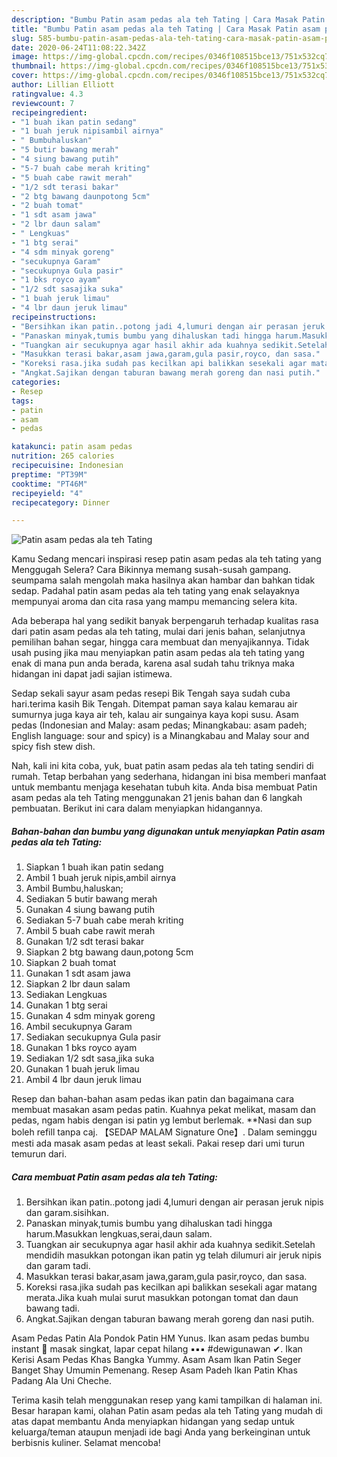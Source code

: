 ```yaml
---
description: "Bumbu Patin asam pedas ala teh Tating | Cara Masak Patin asam pedas ala teh Tating Yang Enak Dan Mudah"
title: "Bumbu Patin asam pedas ala teh Tating | Cara Masak Patin asam pedas ala teh Tating Yang Enak Dan Mudah"
slug: 585-bumbu-patin-asam-pedas-ala-teh-tating-cara-masak-patin-asam-pedas-ala-teh-tating-yang-enak-dan-mudah
date: 2020-06-24T11:08:22.342Z
image: https://img-global.cpcdn.com/recipes/0346f108515bce13/751x532cq70/patin-asam-pedas-ala-teh-tating-foto-resep-utama.jpg
thumbnail: https://img-global.cpcdn.com/recipes/0346f108515bce13/751x532cq70/patin-asam-pedas-ala-teh-tating-foto-resep-utama.jpg
cover: https://img-global.cpcdn.com/recipes/0346f108515bce13/751x532cq70/patin-asam-pedas-ala-teh-tating-foto-resep-utama.jpg
author: Lillian Elliott
ratingvalue: 4.3
reviewcount: 7
recipeingredient:
- "1 buah ikan patin sedang"
- "1 buah jeruk nipisambil airnya"
- " Bumbuhaluskan"
- "5 butir bawang merah"
- "4 siung bawang putih"
- "5-7 buah cabe merah kriting"
- "5 buah cabe rawit merah"
- "1/2 sdt terasi bakar"
- "2 btg bawang daunpotong 5cm"
- "2 buah tomat"
- "1 sdt asam jawa"
- "2 lbr daun salam"
- " Lengkuas"
- "1 btg serai"
- "4 sdm minyak goreng"
- "secukupnya Garam"
- "secukupnya Gula pasir"
- "1 bks royco ayam"
- "1/2 sdt sasajika suka"
- "1 buah jeruk limau"
- "4 lbr daun jeruk limau"
recipeinstructions:
- "Bersihkan ikan patin..potong jadi 4,lumuri dengan air perasan jeruk nipis dan garam.sisihkan."
- "Panaskan minyak,tumis bumbu yang dihaluskan tadi hingga harum.Masukkan lengkuas,serai,daun salam."
- "Tuangkan air secukupnya agar hasil akhir ada kuahnya sedikit.Setelah mendidih masukkan potongan ikan patin yg telah dilumuri air jeruk nipis dan garam tadi."
- "Masukkan terasi bakar,asam jawa,garam,gula pasir,royco, dan sasa."
- "Koreksi rasa.jika sudah pas kecilkan api balikkan sesekali agar matang merata.Jika kuah mulai surut masukkan potongan tomat dan daun bawang tadi."
- "Angkat.Sajikan dengan taburan bawang merah goreng dan nasi putih."
categories:
- Resep
tags:
- patin
- asam
- pedas

katakunci: patin asam pedas 
nutrition: 265 calories
recipecuisine: Indonesian
preptime: "PT39M"
cooktime: "PT46M"
recipeyield: "4"
recipecategory: Dinner

---
```



![Patin asam pedas ala teh Tating](https://img-global.cpcdn.com/recipes/0346f108515bce13/751x532cq70/patin-asam-pedas-ala-teh-tating-foto-resep-utama.jpg)

Kamu Sedang mencari inspirasi resep patin asam pedas ala teh tating yang Menggugah Selera? Cara Bikinnya memang susah-susah gampang. seumpama salah mengolah maka hasilnya akan hambar dan bahkan tidak sedap. Padahal patin asam pedas ala teh tating yang enak selayaknya mempunyai aroma dan cita rasa yang mampu memancing selera kita.

Ada beberapa hal yang sedikit banyak berpengaruh terhadap kualitas rasa dari patin asam pedas ala teh tating, mulai dari jenis bahan, selanjutnya pemilihan bahan segar, hingga cara membuat dan menyajikannya. Tidak usah pusing jika mau menyiapkan patin asam pedas ala teh tating yang enak di mana pun anda berada, karena asal sudah tahu triknya maka hidangan ini dapat jadi sajian istimewa.

Sedap sekali sayur asam pedas resepi Bik Tengah saya sudah cuba hari.terima kasih Bik Tengah. Ditempat paman saya kalau kemarau air sumurnya juga kaya air teh, kalau air sungainya kaya kopi susu. Asam pedas (Indonesian and Malay: asam pedas; Minangkabau: asam padeh; English language: sour and spicy) is a Minangkabau and Malay sour and spicy fish stew dish.


Nah, kali ini kita coba, yuk, buat patin asam pedas ala teh tating sendiri di rumah. Tetap berbahan yang sederhana, hidangan ini bisa memberi manfaat untuk membantu menjaga kesehatan tubuh kita. Anda bisa membuat Patin asam pedas ala teh Tating menggunakan 21 jenis bahan dan 6 langkah pembuatan. Berikut ini cara dalam menyiapkan hidangannya.

<!--inarticleads1-->

##### Bahan-bahan dan bumbu yang digunakan untuk menyiapkan Patin asam pedas ala teh Tating:

1. Siapkan 1 buah ikan patin sedang
1. Ambil 1 buah jeruk nipis,ambil airnya
1. Ambil  Bumbu,haluskan;
1. Sediakan 5 butir bawang merah
1. Gunakan 4 siung bawang putih
1. Sediakan 5-7 buah cabe merah kriting
1. Ambil 5 buah cabe rawit merah
1. Gunakan 1/2 sdt terasi bakar
1. Siapkan 2 btg bawang daun,potong 5cm
1. Siapkan 2 buah tomat
1. Gunakan 1 sdt asam jawa
1. Siapkan 2 lbr daun salam
1. Sediakan  Lengkuas
1. Gunakan 1 btg serai
1. Gunakan 4 sdm minyak goreng
1. Ambil secukupnya Garam
1. Sediakan secukupnya Gula pasir
1. Gunakan 1 bks royco ayam
1. Sediakan 1/2 sdt sasa,jika suka
1. Gunakan 1 buah jeruk limau
1. Ambil 4 lbr daun jeruk limau


Resep dan bahan-bahan asam pedas ikan patin dan bagaimana cara membuat masakan asam pedas patin. Kuahnya pekat melikat, masam dan pedas, ngam habis dengan isi patin yg lembut berlemak. **Nasi dan sup boleh refill tanpa caj. 【SEDAP MALAM Signature One】. Dalam seminggu mesti ada masak asam pedas at least sekali. Pakai resep dari umi turun temurun dari. 

<!--inarticleads2-->

##### Cara membuat Patin asam pedas ala teh Tating:

1. Bersihkan ikan patin..potong jadi 4,lumuri dengan air perasan jeruk nipis dan garam.sisihkan.
1. Panaskan minyak,tumis bumbu yang dihaluskan tadi hingga harum.Masukkan lengkuas,serai,daun salam.
1. Tuangkan air secukupnya agar hasil akhir ada kuahnya sedikit.Setelah mendidih masukkan potongan ikan patin yg telah dilumuri air jeruk nipis dan garam tadi.
1. Masukkan terasi bakar,asam jawa,garam,gula pasir,royco, dan sasa.
1. Koreksi rasa.jika sudah pas kecilkan api balikkan sesekali agar matang merata.Jika kuah mulai surut masukkan potongan tomat dan daun bawang tadi.
1. Angkat.Sajikan dengan taburan bawang merah goreng dan nasi putih.


Asam Pedas Patin Ala Pondok Patin HM Yunus. Ikan asam pedas bumbu instant 📌 masak singkat, lapar cepat hilang ▪▪▪ #dewigunawan ✔. Ikan Kerisi Asam Pedas Khas Bangka Yummy. Asam Asam Ikan Patin Seger Banget Shay Umumin Pemenang. Resep Asam Padeh Ikan Patin Khas Padang Ala Uni Cheche. 

Terima kasih telah menggunakan resep yang kami tampilkan di halaman ini. Besar harapan kami, olahan Patin asam pedas ala teh Tating yang mudah di atas dapat membantu Anda menyiapkan hidangan yang sedap untuk keluarga/teman ataupun menjadi ide bagi Anda yang berkeinginan untuk berbisnis kuliner. Selamat mencoba!
